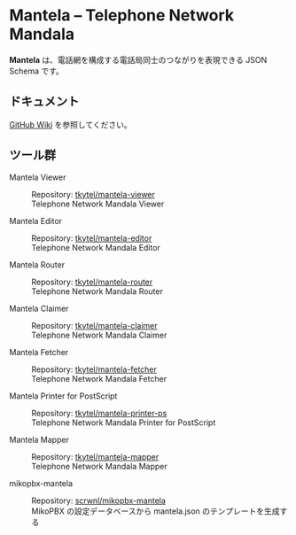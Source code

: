 # Mantela &ndash; Telephone Network Mandala

**Mantela** は、電話網を構成する電話局同士のつながりを表現できる JSON Schema です。

## ドキュメント

[GitHub Wiki](https://github.com/tkytel/mantela/wiki) を参照してください。

## ツール群

<dl>
<dt>Mantela Viewer</dt>
<dd><p>
Repository: <a href="https://github.com/tkytel/mantela-viewer">tkytel/mantela-viewer</a><br>
Telephone Network Mandala Viewer
</p></dd>
<dt>Mantela Editor</dt>
<dd><p>
Repository: <a href="https://github.com/tkytel/mantela-editor">tkytel/mantela-editor</a><br>
Telephone Network Mandala Editor
</p></dd>
<dt>Mantela Router</dt>
<dd><p>
Repository: <a href="https://github.com/tkytel/mantela-router">tkytel/mantela-router</a><br>
Telephone Network Mandala Router
</p></dd>
<dt>Mantela Claimer</dt>
<dd><p>
Repository: <a href="https://github.com/tkytel/mantela-claimer">tkytel/mantela-claimer</a><br>
Telephone Network Mandala Claimer
</p></dd>
<dt>Mantela Fetcher</dt>
<dd><p>
Repository: <a href="https://github.com/tkytel/mantela-fetcher">tkytel/mantela-fetcher</a><br>
Telephone Network Mandala Fetcher
</p></dd>
<dt>Mantela Printer for PostScript</dt>
<dd><p>
Repository: <a href="https://github.com/tkytel/mantela-printer-ps">tkytel/mantela-printer-ps</a><br>
Telephone Network Mandala Printer for PostScript
</p></dd>
<dt>Mantela Mapper</dt>
<dd><p>
Repository: <a href="https://github.com/tkytel/mantela-mapper">tkytel/mantela-mapper</a><br>
Telephone Network Mandala Mapper
</p></dd>
<dt>mikopbx-mantela</dt>
<dd><p>
Repository: <a href="https://github.com/scrwnl/mikopbx-mantela">scrwnl/mikopbx-mantela</a><br>
MikoPBX の設定データベースから mantela.json のテンプレートを生成する
</p></dd>
</dl>
